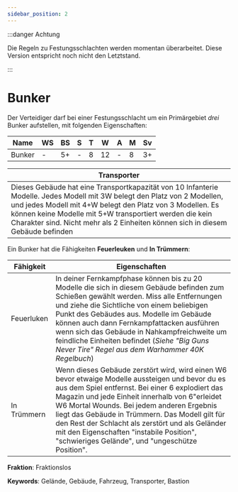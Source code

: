 ```yaml
---
sidebar_position: 2
---
```


:::danger Achtung

Die Regeln zu Festungsschlachten werden momentan überarbeitet. Diese Version entspricht noch nicht den Letztstand.

:::

# Bunker

Der Verteidiger darf bei einer Festungsschlacht um ein Primärgebiet *drei* Bunker aufstellen, mit folgenden Eigenschaften:

|Name|WS|BS|S|T|W|A|M|Sv|
|---|---|---|---|---|---|---|---|---|
|Bunker|-|5+|-|8|12|-|8|3+|

|**Transporter**|
|---|
|Dieses Gebäude hat eine Transportkapazität von 10 Infanterie Modelle. Jedes Modell mit 3W belegt den Platz von 2 Modellen, und jedes Modell mit 4+W belegt den Platz von 3 Modellen. Es können keine Modelle mit 5+W transportiert werden die kein Charakter sind. Nicht mehr als 2 Einheiten können sich in diesem Gebäude befinden|

Ein Bunker hat die Fähigkeiten **Feuerleuken** und **In Trümmern**:

|Fähigkeit|Eigenschaften|
|---|---|
|Feuerluken|In deiner Fernkampfphase können bis zu 20 Modelle die sich in diesem Gebäude befinden zum Schießen gewählt werden. Miss alle Entfernungen und ziehe die Sichtliche von einem beliebigen Punkt des Gebäudes aus. Modelle im Gebäude können auch dann Fernkampfattacken ausführen wenn sich das Gebäude in Nahkampfreichweite um feindliche Einheiten befindet (_Siehe "Big Guns Never Tire" Regel aus dem Warhammer 40K Regelbuch_)|
|In Trümmern|Wenn dieses Gebäude zerstört wird, wird einen W6 bevor etwaige Modelle aussteigen und bevor du es aus dem Spiel entfernst. Bei einer 6 explodiert das Magazin und jede Einheit innerhalb von 6"erleidet W6 Mortal Wounds. Bei jedem anderen Ergebnis liegt das Gebäude in Trümmern. Das Modell gilt für den Rest der Schlacht als zerstört und als Geländer mit den Eigenschaften "instabile Position", "schwieriges Gelände", und "ungeschütze Position".|

**Fraktion**: Fraktionslos

**Keywords**: Gelände, Gebäude, Fahrzeug, Transporter, Bastion